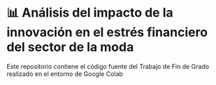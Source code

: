 # 📊 Análisis del impacto de la innovación en el estrés financiero del sector de la moda

Este repositorio contiene el código fuente del Trabajo de Fin de Grado realizado en el entorno de Google Colab
